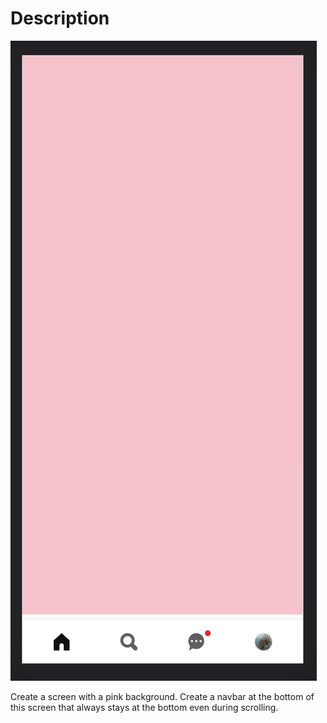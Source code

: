 # Description

![](1.png)

Create a screen with a pink background.
Create a navbar at the bottom of this screen that always stays at the bottom even during scrolling.
